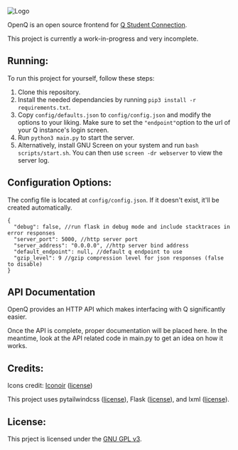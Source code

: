 ![Logo](https://raw.githubusercontent.com/ading2210/openq/main/assets/banner.svg)

OpenQ is an open source frontend for [Q Student Connection](https://www.myaequitas.com/products.html#content9-p). 

This project is currently a work-in-progress and very incomplete. 

## Running:

To run this project for yourself, follow these steps:
1. Clone this repository.
2. Install the needed dependancies by running `pip3 install -r requirements.txt`.
3. Copy `config/defaults.json` to `config/config.json` and modify the options to your liking. Make sure to set the `"endpoint"`option to the url of your Q instance's login screen.
4. Run `python3 main.py` to start the server.
5. Alternatively, install GNU Screen on your system and run `bash scripts/start.sh`. You can then use `screen -dr webserver` to view the server log.

## Configuration Options:
The config file is located at `config/config.json`. If it doesn't exist, it'll be created automatically.
```
{
  "debug": false, //run flask in debug mode and include stacktraces in error responses
  "server_port": 5000, //http server port
  "server_address": "0.0.0.0", //http server bind address
  "default_endpoint": null, //default q endpoint to use
  "gzip_level": 9 //gzip compression level for json responses (false to disable)
}
```

## API Documentation

OpenQ provides an HTTP API which makes interfacing with Q significantly easier.

Once the API is complete, proper documentation will be placed here. In the meantime, look at the API related code in main.py to get an idea on how it works.

## Credits:

Icons credit: [Iconoir](https://iconoir.com/) ([license](https://github.com/iconoir-icons/iconoir/blob/main/LICENSE))

This project uses pytailwindcss ([license](https://github.com/timonweb/pytailwindcss/blob/main/LICENSE)), Flask ([license](https://flask.palletsprojects.com/en/2.2.x/license/)), and lxml ([license](https://github.com/lxml/lxml/blob/master/LICENSES.txt)). 

## License:

This prject is licensed under the [GNU GPL v3](https://github.com/ading2210/openq/blob/main/LICENSE).